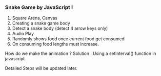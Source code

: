 ### Snake Game by JavaScript !

1. Square Arena, Canvas
2. Creating a snake game body
3. Detect a snake body (detect 4 arrow keys only)
4. Audio Play
5. Randomly shows food once current food get consumed
6. On consuming food lengths must increase.

How do we make the animation ?
Solution : Using a setInterval() function in javascript.

Detailed Steps will be updated later.
